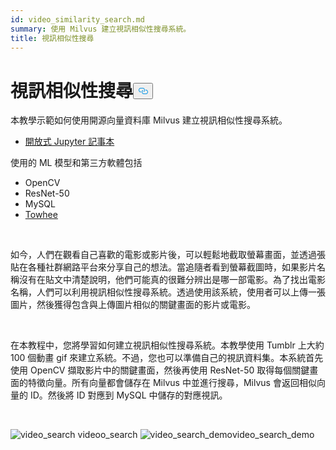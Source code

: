 ```yaml
---
id: video_similarity_search.md
summary: 使用 Milvus 建立視訊相似性搜尋系統。
title: 視訊相似性搜尋
---
```

<h1 id="Video-Similarity-Search" class="common-anchor-header">視訊相似性搜尋<button data-href="#Video-Similarity-Search" class="anchor-icon" translate="no">
      <svg translate="no"
        aria-hidden="true"
        focusable="false"
        height="20"
        version="1.1"
        viewBox="0 0 16 16"
        width="16"
      >
        <path
          fill="#0092E4"
          fill-rule="evenodd"
          d="M4 9h1v1H4c-1.5 0-3-1.69-3-3.5S2.55 3 4 3h4c1.45 0 3 1.69 3 3.5 0 1.41-.91 2.72-2 3.25V8.59c.58-.45 1-1.27 1-2.09C10 5.22 8.98 4 8 4H4c-.98 0-2 1.22-2 2.5S3 9 4 9zm9-3h-1v1h1c1 0 2 1.22 2 2.5S13.98 12 13 12H9c-.98 0-2-1.22-2-2.5 0-.83.42-1.64 1-2.09V6.25c-1.09.53-2 1.84-2 3.25C6 11.31 7.55 13 9 13h4c1.45 0 3-1.69 3-3.5S14.5 6 13 6z"
        ></path>
      </svg>
    </button></h1><p>本教學示範如何使用開源向量資料庫 Milvus 建立視訊相似性搜尋系統。</p>
<ul>
<li><a href="https://github.com/towhee-io/examples/tree/main/video/reverse_video_search">開放式 Jupyter 記事本</a></li>
</ul>
<p>使用的 ML 模型和第三方軟體包括</p>
<ul>
<li>OpenCV</li>
<li>ResNet-50</li>
<li>MySQL</li>
<li><a href="https://towhee.io/">Towhee</a></li>
</ul>
<p><br/></p>
<p>如今，人們在觀看自己喜歡的電影或影片後，可以輕鬆地截取螢幕畫面，並透過張貼在各種社群網路平台來分享自己的想法。當追隨者看到螢幕截圖時，如果影片名稱沒有在貼文中清楚說明，他們可能真的很難分辨出是哪一部電影。為了找出電影名稱，人們可以利用視訊相似性搜尋系統。透過使用該系統，使用者可以上傳一張圖片，然後獲得包含與上傳圖片相似的關鍵畫面的影片或電影。</p>
<p><br/></p>
<p>在本教程中，您將學習如何建立視訊相似性搜尋系統。本教學使用 Tumblr 上大約 100 個動畫 gif 來建立系統。不過，您也可以準備自己的視訊資料集。本系統首先使用 OpenCV 擷取影片中的關鍵畫面，然後再使用 ResNet-50 取得每個關鍵畫面的特徵向量。所有向量都會儲存在 Milvus 中並進行搜尋，Milvus 會返回相似向量的 ID。然後將 ID 對應到 MySQL 中儲存的對應視訊。</p>
<p><br/></p>
<p>
  
   <span class="img-wrapper"> <img translate="no" src="/docs/v2.4.x/assets/video_search.png" alt="video_search" class="doc-image" id="video_search" />
   </span> <span class="img-wrapper"> <span>videoo_search</span> </span> <span class="img-wrapper"> <img translate="no" src="/docs/v2.4.x/assets/video_search_demo.gif" alt="video_search_demo" class="doc-image" id="video_search_demo" /><span>video_search_demo</span> </span></p>
